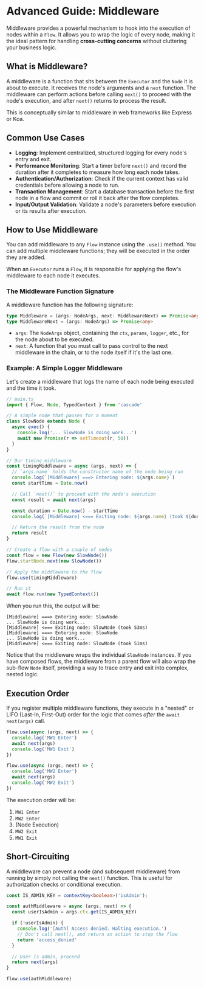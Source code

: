 # Advanced Guide: Middleware

Middleware provides a powerful mechanism to hook into the execution of nodes within a `Flow`. It allows you to wrap the logic of every node, making it the ideal pattern for handling **cross-cutting concerns** without cluttering your business logic.

## What is Middleware?

A middleware is a function that sits between the `Executor` and the `Node` it is about to execute. It receives the node's arguments and a `next` function. The middleware can perform actions before calling `next()` to proceed with the node's execution, and after `next()` returns to process the result.

This is conceptually similar to middleware in web frameworks like Express or Koa.

## Common Use Cases

- **Logging**: Implement centralized, structured logging for every node's entry and exit.
- **Performance Monitoring**: Start a timer before `next()` and record the duration after it completes to measure how long each node takes.
- **Authentication/Authorization**: Check if the current context has valid credentials before allowing a node to run.
- **Transaction Management**: Start a database transaction before the first node in a flow and commit or roll it back after the flow completes.
- **Input/Output Validation**: Validate a node's parameters before execution or its results after execution.

## How to Use Middleware

You can add middleware to any `Flow` instance using the `.use()` method. You can add multiple middleware functions; they will be executed in the order they are added.

When an `Executor` runs a `Flow`, it is responsible for applying the flow's middleware to each node it executes.

### The Middleware Function Signature

A middleware function has the following signature:

```typescript
type Middleware = (args: NodeArgs, next: MiddlewareNext) => Promise<any>
type MiddlewareNext = (args: NodeArgs) => Promise<any>
```

- `args`: The `NodeArgs` object, containing the `ctx`, `params`, `logger`, etc., for the node about to be executed.
- `next`: A function that you must call to pass control to the next middleware in the chain, or to the node itself if it's the last one.

### Example: A Simple Logger Middleware

Let's create a middleware that logs the name of each node being executed and the time it took.

```typescript
// main.ts
import { Flow, Node, TypedContext } from 'cascade'

// A simple node that pauses for a moment
class SlowNode extends Node {
  async exec() {
    console.log('... SlowNode is doing work...')
    await new Promise(r => setTimeout(r, 50))
  }
}

// Our timing middleware
const timingMiddleware = async (args, next) => {
  // `args.name` holds the constructor name of the node being run
  console.log(`[Middleware] ===> Entering node: ${args.name}`)
  const startTime = Date.now()

  // Call `next()` to proceed with the node's execution
  const result = await next(args)

  const duration = Date.now() - startTime
  console.log(`[Middleware] <=== Exiting node: ${args.name} (took ${duration}ms)`)

  // Return the result from the node
  return result
}

// Create a flow with a couple of nodes
const flow = new Flow(new SlowNode())
flow.startNode.next(new SlowNode())

// Apply the middleware to the flow
flow.use(timingMiddleware)

// Run it
await flow.run(new TypedContext())
```

When you run this, the output will be:

```
[Middleware] ===> Entering node: SlowNode
... SlowNode is doing work...
[Middleware] <=== Exiting node: SlowNode (took 53ms)
[Middleware] ===> Entering node: SlowNode
... SlowNode is doing work...
[Middleware] <=== Exiting node: SlowNode (took 51ms)
```

Notice that the middleware wraps the individual `SlowNode` instances. If you have composed flows, the middleware from a parent flow will also wrap the sub-flow `Node` itself, providing a way to trace entry and exit into complex, nested logic.

## Execution Order

If you register multiple middleware functions, they execute in a "nested" or LIFO (Last-In, First-Out) order for the logic that comes *after* the `await next(args)` call.

```typescript
flow.use(async (args, next) => {
  console.log('MW1 Enter')
  await next(args)
  console.log('MW1 Exit')
})

flow.use(async (args, next) => {
  console.log('MW2 Enter')
  await next(args)
  console.log('MW2 Exit')
})
```

The execution order will be:

1. `MW1 Enter`
2. `MW2 Enter`
3. (Node Execution)
4. `MW2 Exit`
5. `MW1 Exit`

## Short-Circuiting

A middleware can prevent a node (and subsequent middleware) from running by simply not calling the `next()` function. This is useful for authorization checks or conditional execution.

```typescript
const IS_ADMIN_KEY = contextKey<boolean>('isAdmin');

const authMiddleware = async (args, next) => {
  const userIsAdmin = args.ctx.get(IS_ADMIN_KEY)

  if (!userIsAdmin) {
    console.log('[Auth] Access denied. Halting execution.')
    // Don't call next(), and return an action to stop the flow
    return 'access_denied'
  }

  // User is admin, proceed
  return next(args)
}

flow.use(authMiddleware)
```
